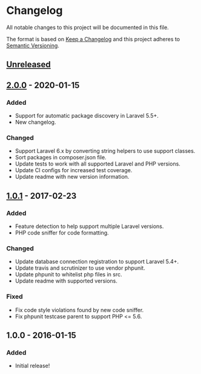 # Changelog
All notable changes to this project will be documented in this file.

The format is based on [Keep a Changelog](https://keepachangelog.com/en/1.0.0/)
and this project adheres to [Semantic Versioning](https://semver.org/spec/v2.0.0.html).

## [Unreleased]

## [2.0.0] - 2020-01-15
### Added
- Support for automatic package discovery in Laravel 5.5+.
- New changelog.

### Changed
- Support Laravel 6.x by converting string helpers to use support classes.
- Sort packages in composer.json file.
- Update tests to work with all supported Laravel and PHP versions.
- Update CI configs for increased test coverage.
- Update readme with new version information.

## [1.0.1] - 2017-02-23
### Added
- Feature detection to help support multiple Laravel versions.
- PHP code sniffer for code formatting.

### Changed
- Update database connection registration to support Laravel 5.4+.
- Update travis and scrutinizer to use vendor phpunit.
- Update phpunit to whitelist php files in src.
- Update readme with supported versions.

### Fixed
- Fix code style violations found by new code sniffer.
- Fix phpunit testcase parent to support PHP <= 5.6.

## 1.0.0 - 2016-01-15
### Added
- Initial release!

[Unreleased]: https://github.com/shiftonelabs/laravel-nomad/compare/2.0.0...HEAD
[2.0.0]: https://github.com/shiftonelabs/laravel-nomad/compare/1.0.1...2.0.0
[1.0.1]: https://github.com/shiftonelabs/laravel-nomad/compare/1.0.0...1.0.1
